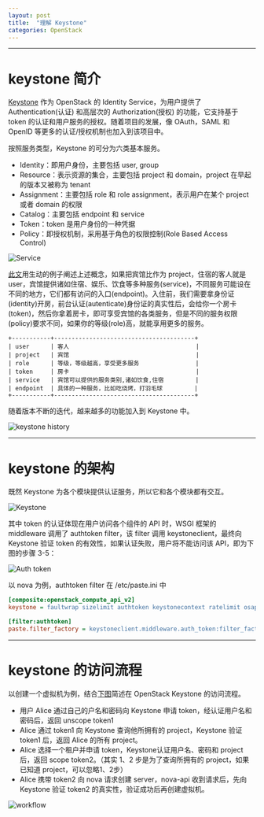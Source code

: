 ```yaml
---
layout: post
title:  "理解 Keystone"
categories: OpenStack
---
```


----------

# keystone 简介

[Keystone](https://wiki.openstack.org/wiki/Keystone) 作为 OpenStack 的 Identity Service，为用户提供了 Authentication(认证) 和高层次的 Authorization(授权) 的功能，它支持基于 token 的认证和用户服务的授权。随着项目的发展，像 OAuth，SAML 和 OpenID 等更多的认证/授权机制也加入到该项目中。

按照服务类型，Keystone 的可分为六类基本服务。

- Identity：即用户身份，主要包括 user, group
- Resource：表示资源的集合，主要包括 project 和 domain，project 在早起的版本又被称为 tenant
- Assignment：主要包括 role 和 role assignment，表示用户在某个 project 或者 domain 的权限
- Catalog：主要包括 endpoint 和 service
- Token：token 是用户身份的一种凭据
- Policy：即授权机制，采用基于角色的权限控制(Role Based Access Control)

![Service](http://7xp2eu.com1.z0.glb.clouddn.com/keystone%20service%20and%20backend%20catalog.png)

[此文](http://www.openstack.org.cn/bbs/forum.php?mod=viewthread&tid=534&extra=page%3D1)用生动的例子阐述上述概念，如果把宾馆比作为 project，住宿的客人就是 user，宾馆提供诸如住宿、娱乐、饮食等多种服务(service)，不同服务可能设在不同的地方，它们都有访问的入口(endpoint)。入住前，我们需要拿身份证(identity)开房，前台认证(autenticate)身份证的真实性后，会给你一个房卡(token)，然后你拿着房卡，即可享受宾馆的各类服务，但是不同的服务权限(policy)要求不同，如果你的等级(role)高，就能享用更多的服务。

~~~
+-----------+----------------------------------------+
| user      | 客人                                    |
| project   | 宾馆                                    |
| role      | 等级，等级越高，享受更多服务                |
| token     | 房卡                                    |
| service   | 宾馆可以提供的服务类别,诸如饮食,住宿         |
| endpoint  | 具体的一种服务，比如吃烧烤，打羽毛球         |
+-----------+----------------------------------------+
~~~

随着版本不断的迭代，越来越多的功能加入到 Keystone 中。

![keystone history](http://7xp2eu.com1.z0.glb.clouddn.com/keystone%20history.png)

----------

# keystone 的架构

既然 Keystone 为各个模块提供认证服务，所以它和各个模块都有交互。

![Keystone](http://7xp2eu.com1.z0.glb.clouddn.com/openstack-conceptual-arch-folsom.jpg)

其中 token 的认证体现在用户访问各个组件的 API 时，WSGI 框架的 middleware 调用了 authtoken filter，该 filter 调用 keystoneclient，最终向 Keystone 验证 token 的有效性，如果认证失败，用户将不能访问该 API，即为下图的步骤 3-5：

![Auth token](http://7xp2eu.com1.z0.glb.clouddn.com/uuid.png)

以 nova 为例，authtoken filter 在 /etc/paste.ini 中

~~~ ini
[composite:openstack_compute_api_v2]
keystone = faultwrap sizelimit authtoken keystonecontext ratelimit osapi_compute_app_v2

[filter:authtoken]
paste.filter_factory = keystoneclient.middleware.auth_token:filter_factory
~~~

---------------

# keystone 的访问流程

以创建一个虚拟机为例，结合[下图](http://docs.openstack.org/juno/install-guide/install/apt/content/keystone-concepts.html)简述在 OpenStack Keystone 的访问流程。

- 用户 Alice 通过自己的户名和密码向 Keystone 申请 token，经认证用户名和密码后，返回 unscope token1
- Alice 通过 token1 向 Keystone 查询他所拥有的 project，Keystone 验证 token1 后，返回 Alice 的所有 project。
- Alice 选择一个租户并申请 token，Keystone认证用户名、密码和 project 后，返回 scope token2。（其实 1、2 步是为了查询所拥有的 project，如果已知道 project，可以忽略1、2步）
- Alice 携带 token2 向 nova 请求创建 server，nova-api 收到请求后，先向 Keystone 验证 token2 的真实性，验证成功后再创建虚拟机。

![workflow](http://7xp2eu.com1.z0.glb.clouddn.com/SCH_5002_V00_NUAC-Keystone.png)